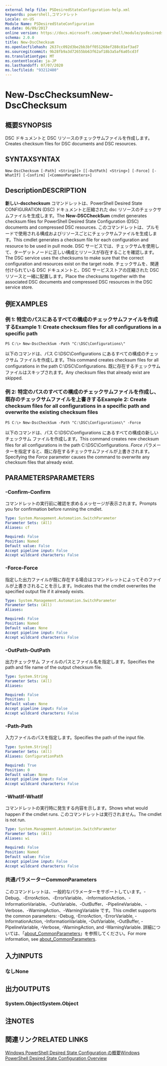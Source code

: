```yaml
---
external help file: PSDesiredStateConfiguration-help.xml
keywords: powershell,コマンドレット
Locale: en-US
Module Name: PSDesiredStateConfiguration
ms.date: 06/09/2017
online version: https://docs.microsoft.com/powershell/module/psdesiredstateconfiguration/new-dscchecksum?view=powershell-6&WT.mc_id=ps-gethelp
schema: 2.0.0
title: New-DscChecksum
ms.openlocfilehash: 2637cc092d3be2bb3bff051268ef288c81ef3ad7
ms.sourcegitcommit: 9b28fb9a3d72655bb63f62af18b3a5af6a05cd3f
ms.translationtype: MT
ms.contentlocale: ja-JP
ms.lasthandoff: 07/07/2020
ms.locfileid: "93212480"
---
```

# <span data-ttu-id="67add-103">New-DscChecksum</span><span class="sxs-lookup"><span data-stu-id="67add-103">New-DscChecksum</span></span>

## <span data-ttu-id="67add-104">概要</span><span class="sxs-lookup"><span data-stu-id="67add-104">SYNOPSIS</span></span>
<span data-ttu-id="67add-105">DSC ドキュメントと DSC リソースのチェックサムファイルを作成します。</span><span class="sxs-lookup"><span data-stu-id="67add-105">Creates checksum files for DSC documents and DSC resources.</span></span>

## <span data-ttu-id="67add-106">SYNTAX</span><span class="sxs-lookup"><span data-stu-id="67add-106">SYNTAX</span></span>

```
New-DscChecksum [-Path] <String[]> [[-OutPath] <String>] [-Force] [-WhatIf] [-Confirm] [<CommonParameters>]
```

## <span data-ttu-id="67add-107">Description</span><span class="sxs-lookup"><span data-stu-id="67add-107">DESCRIPTION</span></span>

<span data-ttu-id="67add-108">**新しい-dscchecksum** コマンドレットは、PowerShell Desired State CONFIGURATION (DSC) ドキュメントと圧縮された dsc リソースのチェックサムファイルを生成します。</span><span class="sxs-lookup"><span data-stu-id="67add-108">The **New-DSCCheckSum** cmdlet generates checksum files for PowerShell Desired State Configuration (DSC) documents and compressed DSC resources.</span></span>
<span data-ttu-id="67add-109">このコマンドレットは、プルモードで使用される構成およびリソースごとにチェックサムファイルを生成します。</span><span class="sxs-lookup"><span data-stu-id="67add-109">This cmdlet generates a checksum file for each configuration and resource to be used in pull mode.</span></span>
<span data-ttu-id="67add-110">DSC サービスでは、チェックサムを使用して、ターゲットノードに正しい構成とリソースが存在することを確認します。</span><span class="sxs-lookup"><span data-stu-id="67add-110">The DSC service uses the checksums to make sure that the correct configuration and resources exist on the target node.</span></span>
<span data-ttu-id="67add-111">チェックサムを、関連付けられている DSC ドキュメントと、DSC サービスストアの圧縮された DSC リソースと一緒に配置します。</span><span class="sxs-lookup"><span data-stu-id="67add-111">Place the checksums together with the associated DSC documents and compressed DSC resources in the DSC service store.</span></span>

## <span data-ttu-id="67add-112">例</span><span class="sxs-lookup"><span data-stu-id="67add-112">EXAMPLES</span></span>

### <span data-ttu-id="67add-113">例 1: 特定のパスにあるすべての構成のチェックサムファイルを作成する</span><span class="sxs-lookup"><span data-stu-id="67add-113">Example 1: Create checksum files for all configurations in a specific path</span></span>

```
PS C:\> New-DscCheckSum -Path "C:\DSC\Configurations\"
```

<span data-ttu-id="67add-114">以下のコマンドは、パス C:\DSC\Configurations にあるすべての構成のチェックサム ファイルを作成します。</span><span class="sxs-lookup"><span data-stu-id="67add-114">This command creates checksum files for all configurations in the path C:\DSC\Configurations.</span></span>
<span data-ttu-id="67add-115">既に存在するチェックサムファイルはスキップされます。</span><span class="sxs-lookup"><span data-stu-id="67add-115">Any checksum files that already exist are skipped.</span></span>

### <span data-ttu-id="67add-116">例 2: 特定のパスのすべての構成のチェックサムファイルを作成し、既存のチェックサムファイルを上書きする</span><span class="sxs-lookup"><span data-stu-id="67add-116">Example 2: Create checksum files for all configurations in a specific path and overwrite the existing checksum files</span></span>

```
PS C:\> New-DscCheckSum -Path "C:\DSC\Configurations\" -Force
```

<span data-ttu-id="67add-117">以下のコマンドは、パス C:\DSC\Configurations にあるすべての構成の新しいチェックサム ファイルを作成します。</span><span class="sxs-lookup"><span data-stu-id="67add-117">This command creates new checksum files for all configurations in the path C:\DSC\Configurations.</span></span>
<span data-ttu-id="67add-118">*Force* パラメーターを指定すると、既に存在するチェックサムファイルが上書きされます。</span><span class="sxs-lookup"><span data-stu-id="67add-118">Specifying the *Force* parameter causes the command to overwrite any checksum files that already exist.</span></span>

## <span data-ttu-id="67add-119">PARAMETERS</span><span class="sxs-lookup"><span data-stu-id="67add-119">PARAMETERS</span></span>

### <span data-ttu-id="67add-120">-Confirm</span><span class="sxs-lookup"><span data-stu-id="67add-120">-Confirm</span></span>

<span data-ttu-id="67add-121">コマンドレットの実行前に確認を求めるメッセージが表示されます。</span><span class="sxs-lookup"><span data-stu-id="67add-121">Prompts you for confirmation before running the cmdlet.</span></span>

```yaml
Type: System.Management.Automation.SwitchParameter
Parameter Sets: (All)
Aliases: cf

Required: False
Position: Named
Default value: False
Accept pipeline input: False
Accept wildcard characters: False
```

### <span data-ttu-id="67add-122">-Force</span><span class="sxs-lookup"><span data-stu-id="67add-122">-Force</span></span>

<span data-ttu-id="67add-123">指定した出力ファイルが既に存在する場合はコマンドレットによってそのファイルが上書きされることを示します。</span><span class="sxs-lookup"><span data-stu-id="67add-123">Indicates that the cmdlet overwrites the specified output file if it already exists.</span></span>

```yaml
Type: System.Management.Automation.SwitchParameter
Parameter Sets: (All)
Aliases:

Required: False
Position: Named
Default value: None
Accept pipeline input: False
Accept wildcard characters: False
```

### <span data-ttu-id="67add-124">-OutPath</span><span class="sxs-lookup"><span data-stu-id="67add-124">-OutPath</span></span>

<span data-ttu-id="67add-125">出力チェックサム ファイルのパスとファイル名を指定します。</span><span class="sxs-lookup"><span data-stu-id="67add-125">Specifies the path and file name of the output checksum file.</span></span>

```yaml
Type: System.String
Parameter Sets: (All)
Aliases:

Required: False
Position: 1
Default value: None
Accept pipeline input: False
Accept wildcard characters: False
```

### <span data-ttu-id="67add-126">-Path</span><span class="sxs-lookup"><span data-stu-id="67add-126">-Path</span></span>

<span data-ttu-id="67add-127">入力ファイルのパスを指定します。</span><span class="sxs-lookup"><span data-stu-id="67add-127">Specifies the path of the input file.</span></span>

```yaml
Type: System.String[]
Parameter Sets: (All)
Aliases: ConfigurationPath

Required: True
Position: 0
Default value: None
Accept pipeline input: False
Accept wildcard characters: False
```

### <span data-ttu-id="67add-128">-WhatIf</span><span class="sxs-lookup"><span data-stu-id="67add-128">-WhatIf</span></span>

<span data-ttu-id="67add-129">コマンドレットの実行時に発生する内容を示します。</span><span class="sxs-lookup"><span data-stu-id="67add-129">Shows what would happen if the cmdlet runs.</span></span>
<span data-ttu-id="67add-130">このコマンドレットは実行されません。</span><span class="sxs-lookup"><span data-stu-id="67add-130">The cmdlet is not run.</span></span>

```yaml
Type: System.Management.Automation.SwitchParameter
Parameter Sets: (All)
Aliases: wi

Required: False
Position: Named
Default value: False
Accept pipeline input: False
Accept wildcard characters: False
```

### <span data-ttu-id="67add-131">共通パラメーター</span><span class="sxs-lookup"><span data-stu-id="67add-131">CommonParameters</span></span>

<span data-ttu-id="67add-132">このコマンドレットは、一般的なパラメーターをサポートしています。-Debug、-ErrorAction、-ErrorVariable、-InformationAction、-InformationVariable、-OutVariable、-OutBuffer、-PipelineVariable、-Verbose、-WarningAction、-WarningVariable です。</span><span class="sxs-lookup"><span data-stu-id="67add-132">This cmdlet supports the common parameters: -Debug, -ErrorAction, -ErrorVariable, -InformationAction, -InformationVariable, -OutVariable, -OutBuffer, -PipelineVariable, -Verbose, -WarningAction, and -WarningVariable.</span></span> <span data-ttu-id="67add-133">詳細については、「[about_CommonParameters](https://go.microsoft.com/fwlink/?LinkID=113216)」を参照してください。</span><span class="sxs-lookup"><span data-stu-id="67add-133">For more information, see [about_CommonParameters](https://go.microsoft.com/fwlink/?LinkID=113216).</span></span>

## <span data-ttu-id="67add-134">入力</span><span class="sxs-lookup"><span data-stu-id="67add-134">INPUTS</span></span>

### <span data-ttu-id="67add-135">なし</span><span class="sxs-lookup"><span data-stu-id="67add-135">None</span></span>

## <span data-ttu-id="67add-136">出力</span><span class="sxs-lookup"><span data-stu-id="67add-136">OUTPUTS</span></span>

### <span data-ttu-id="67add-137">System.Object</span><span class="sxs-lookup"><span data-stu-id="67add-137">System.Object</span></span>

## <span data-ttu-id="67add-138">注</span><span class="sxs-lookup"><span data-stu-id="67add-138">NOTES</span></span>

## <span data-ttu-id="67add-139">関連リンク</span><span class="sxs-lookup"><span data-stu-id="67add-139">RELATED LINKS</span></span>

[<span data-ttu-id="67add-140">Windows PowerShell Desired State Configuration の概要</span><span class="sxs-lookup"><span data-stu-id="67add-140">Windows PowerShell Desired State Configuration Overview</span></span>](/powershell/scripting/dsc/overview/dscforengineers)
